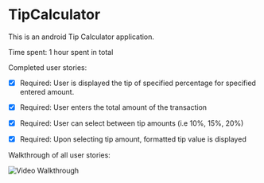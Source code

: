 TipCalculator
=============

This is an android Tip Calculator application.


Time spent: 1 hour spent in total


Completed user stories:
 * [x] Required: User is displayed the tip of specified percentage for specified entered amount.
 * [x] Required: User enters the total amount of the transaction
 * [x] Required: User can select between tip amounts (i.e 10%, 15%, 20%)
 * [x] Required: Upon selecting tip amount, formatted tip value is displayed

 
Walkthrough of all user stories:

![Video Walkthrough](![todo.gif)
